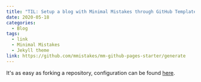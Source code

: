 ```yaml
---
title: "TIL: Setup a blog with Minimal Mistakes through GitHub Templates"
date: 2020-05-18
categories:
  - Blog
tags:
  - link
  - Minimal Mistakes
  - Jekyll theme
link: https://github.com/mmistakes/mm-github-pages-starter/generate
---
```


It's as easy as forking a repository, configuration can be found [here](https://mmistakes.github.io/minimal-mistakes/docs/configuration/).
